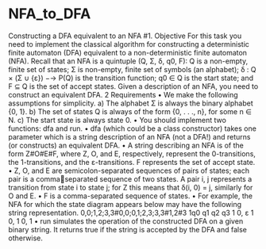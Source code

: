 # NFA_to_DFA
Constructing a DFA equivalent to an NFA
#1. Objective
For this task you need to implement the classical algorithm for constructing a deterministic
finite automaton (DFA) equivalent to a non-deterministic finite automaton (NFA). Recall that
an NFA is a quintuple (Q, Σ, δ, q0, F): Q is a non-empty, finite set of states; Σ is non-empty,
finite set of symbols (an alphabet); δ : Q × (Σ ∪ {ε}) −→ P(Q) is the transition function;
q0 ∈ Q is the start state; and F ⊆ Q is the set of accept states. Given a description of an
NFA, you need to construct an equivalent DFA.
2 Requirements
• We make the following assumptions for simplicity.
a) The alphabet Σ is always the binary alphabet {0, 1}.
b) The set of states Q is always of the form {0, . . ., n}, for some n ∈ N.
c) The start state is always state 0.
• You should implement two functions: dfa and run.
• dfa (which could be a class constructor) takes one parameter which is a string description
of an NFA (not a DFA!) and returns (or constructs) an equivalent DFA.
• A string describing an NFA is of the form Z#O#E#F, where Z, O, and E, respectively,
represent the 0-transitions, the 1-transitions, and the ε-transitions. F represents the set
of accept state.
• Z, O, and E are semicolon-separated sequences of pairs of states; each pair is a commaseparated sequence of two states. A pair i, j represents a transition from state i to state
j; for Z this means that δ(i, 0) = j, similarly for O and E.
• F is a comma-separated sequence of states.
• For example, the NFA for which the state diagram appears below may have the following
string representation.
0,0;1,2;3,3#0,0;0,1;2,3;3,3#1,2#3
1q0 q1 q2 q3
1 0, ε 1
0, 1 0, 1
• run simulates the operation of the constructed DFA on a given binary string. It returns
true if the string is accepted by the DFA and false otherwise.
